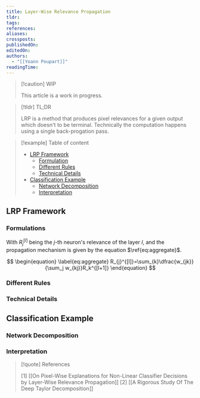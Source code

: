 ```yaml
---
title: Layer-Wise Relevance Propagation
tldr: 
tags: 
references: 
aliases: 
crossposts: 
publishedOn: 
editedOn: 
authors:
  - "[[Yoann Poupart]]"
readingTime:
---
```

> [!caution] WIP
> 
> This article is a work in progress.

> [!tldr] TL;DR
> 
> LRP is a method that produces pixel relevances for a given output which doesn't to be terminal. Technically the computation happens using a single back-progation pass. 


> [!example] Table of content
> 
> - [LRP Framework](#lrp-framework)
> 	- [Formulation](#formulation)
> 	-  [Different Rules](#different-rules)
> 	-  [Technical Details](#technical-details)
> - [Classification Example](#classification-example)
> 	- [Network Decomposition](#network-decomposition)
> 	- [Interpretation](#interpretation)

## LRP Framework

### Formulations

With $R_j^{[l]}$ being the $j$-th neuron's relevance of the layer $l$, and the propagation mechanism is given by the equation $\ref{eq:aggregate}$.

$$
\begin{equation}
\label{eq:aggregate}
R_{j}^{[l]}=\sum_{k}\dfrac{w_{jk}}{\sum_j w_{kj}}R_k^{[l+1]}
\end{equation}
$$

### Different Rules

### Technical Details

## Classification Example

### Network Decomposition

### Interpretation

> [!quote] References
> 
> [1] [[On Pixel-Wise Explanations for Non-Linear Classifier Decisions by Layer-Wise Relevance Propagation]]
> [2] [[A Rigorous Study Of The Deep Taylor Decomposition]]

